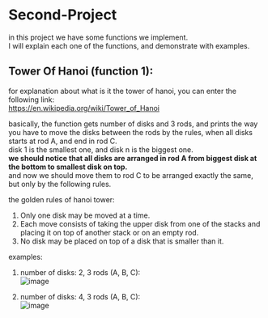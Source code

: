 # Second-Project

in this project we have some functions we implement.  
I will explain each one of the functions, and demonstrate with examples.  
  

## Tower Of Hanoi (function 1):  

for explanation about what is it the tower of hanoi, you can enter the following link:  
https://en.wikipedia.org/wiki/Tower_of_Hanoi  

basically, the function gets number of disks and 3 rods, and prints the way you have to move the disks between
the rods by the rules, when all disks starts at rod A, and end in rod C.  
disk 1 is the smallest one, and disk n is the biggest one.  
**we should notice that all disks are arranged in rod A from biggest disk at the bottom to smallest disk on top.**   
and now we should move them to rod C to be arranged exactly the same, but only by the following rules.

the golden rules of hanoi tower:  
1. Only one disk may be moved at a time.  
2. Each move consists of taking the upper disk from one of the stacks and placing it on top of another stack or on an empty rod.  
3. No disk may be placed on top of a disk that is smaller than it.  

examples:
1. number of disks: 2, 3 rods (A, B, C):  
![image](https://user-images.githubusercontent.com/83518959/191687042-679d83cb-55e3-41a8-b5fe-a14ee6b3edfc.png)  

2. number of disks: 4, 3 rods (A, B, C):  
![image](https://user-images.githubusercontent.com/83518959/191687284-d6da4d0b-19ff-41a3-8199-cbf91adae820.png)  


